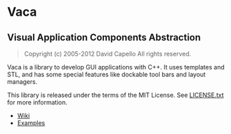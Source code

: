# Vaca
## Visual Application Components Abstraction
> Copyright (c) 2005-2012 David Capello
> All rights reserved.

Vaca is a library to develop GUI applications with C++. It uses
templates and STL, and has some special features like dockable tool
bars and layout managers.

This library is released under the terms of the MIT License. See
[LICENSE.txt](LICENSE.txt) for more information.

* [Wiki](https://github.com/dacap/Wg/wiki)
* [Examples](https://github.com/dacap/Wg/wiki/Examples)

